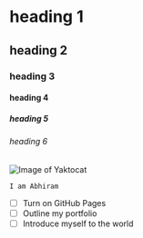 # heading 1
## heading 2
### heading 3
#### heading 4
##### heading 5
###### heading 6
![Image of Yaktocat](https://octodex.github.com/images/yaktocat.png)

``` 
I am Abhiram
```
- [ ] Turn on GitHub Pages
- [ ] Outline my portfolio
- [ ] Introduce myself to the world
